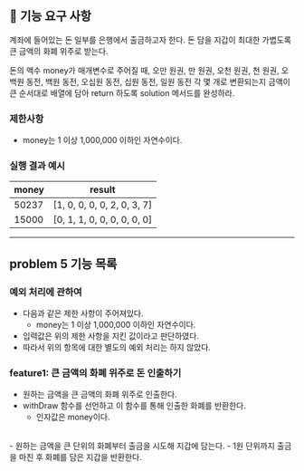 ## 🚀 기능 요구 사항

계좌에 들어있는 돈 일부를 은행에서 출금하고자 한다. 돈 담을 지갑이 최대한 가볍도록 큰 금액의 화폐 위주로 받는다.

돈의 액수 money가 매개변수로 주어질 때, 오만 원권, 만 원권, 오천 원권, 천 원권, 오백원 동전, 백원 동전, 오십원 동전, 십원 동전, 일원 동전 각 몇 개로 변환되는지 금액이 큰 순서대로 배열에 담아 return 하도록 solution 메서드를 완성하라.

### 제한사항

- money는 1 이상 1,000,000 이하인 자연수이다.

### 실행 결과 예시

| money | result |
| --- | --- |
| 50237	| [1, 0, 0, 0, 0, 2, 0, 3, 7] |
| 15000	| [0, 1, 1, 0, 0, 0, 0, 0, 0] |

---
## problem 5 기능 목록
### 예외 처리에 관하여
- 다음과 같은 제한 사항이 주어져있다.
  - money는 1 이상 1,000,000 이하인 자연수이다.
- 입력값은 위의 제한 사항을 지킨 값이라고 판단하였다.
- 따라서 위의 항목에 대한 별도의 예외 처리는 하지 않았다.
### feature1: 큰 금액의 화폐 위주로 돈 인출하기
- 원하는 금액을 큰 금액의 화폐 위주로 인출한다.
- withDraw 함수를 선언하고 이 함수를 통해 인출한 화폐를 반환한다.
  - 인자값은 money이다.
<br>
- 원하는 금액을 큰 단위의 화폐부터 출금을 시도해 지갑에 담는다.
- 1원 단위까지 출금을 마친 후 화폐를 담은 지갑을 반환한다.
